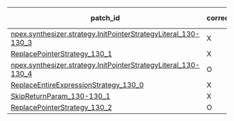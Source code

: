  | patch_id |correctness |Test-validation |NPEX-validation |
 |--- | --- | --- | --- | 
 | [npex.synthesizer.strategy.InitPointerStrategyLiteral_130-130_3](./patches/npex.synthesizer.strategy.InitPointerStrategyLiteral_130-130_3/patch.java#L140) | X | O | X | 
 | [ReplacePointerStrategy_130_1](./patches/ReplacePointerStrategy_130_1/patch.java#L140) | X | O | X | 
 | [npex.synthesizer.strategy.InitPointerStrategyLiteral_130-130_4](./patches/npex.synthesizer.strategy.InitPointerStrategyLiteral_130-130_4/patch.java#L140) | O | O | X | 
 | [ReplaceEntireExpressionStrategy_130_0](./patches/ReplaceEntireExpressionStrategy_130_0/patch.java#L140) | X | X | X | 
 | [SkipReturnParam_130-130_1](./patches/SkipReturnParam_130-130_1/patch.java#L140) | X | X | X | 
 | [ReplacePointerStrategy_130_2](./patches/ReplacePointerStrategy_130_2/patch.java#L140) | O | O | X | 
